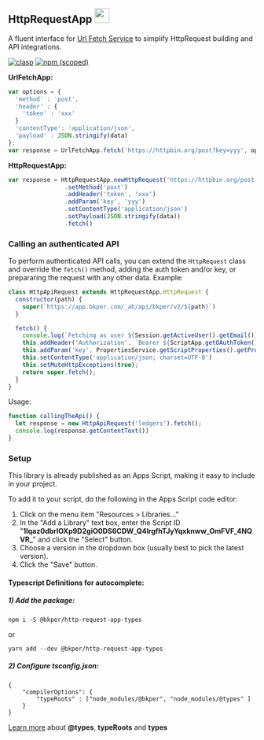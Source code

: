 
<h2 id="http-request-app">
HttpRequestApp
<a href='https://script.google.com/a/bkper.com/d/1Iqaz0dbrlOXp9D2giO0DS6CDW_Q4IrgfhTJyYqxknww_OmFVF_4NQVR_/edit'>
  <img height="30" width="30" src="https://bkper.com/docs/images/google-apps-script.svg"/>
</a>
</h2>

A fluent interface for [Url Fetch Service](https://developers.google.com/apps-script/reference/url-fetch) to simplify HttpRequest building and API integrations.

[![clasp](https://img.shields.io/badge/built%20with-clasp-4285f4.svg)](https://github.com/google/clasp)
[![npm (scoped)](https://img.shields.io/npm/v/@bkper/http-request-app-types?color=%235889e4&label=types)](https://www.npmjs.com/package/@bkper/http-request-app-types)

**UrlFetchApp:**
```js
var options = {
  'method' : 'post',
  'header' : {
    'token' : 'xxx'
  }
  'contentType': 'application/json',
  'payload' : JSON.stringify(data)
};
var response = UrlFetchApp.fetch('https://httpbin.org/post?key=yyy', options);

```

**HttpRequestApp:**
```js
var response = HttpRequestApp.newHttpRequest('https://httpbin.org/post')
                .setMethod('post')
                .addHeader('token', 'xxx')
                .addParam('key', 'yyy')
                .setContentType('application/json')
                .setPayload(JSON.stringify(data))
                .fetch()
```

### Calling an authenticated API

To perform authenticated API calls, you can extend the ```HttpRequest``` class and override the ```fetch()``` method, adding the auth token and/or key, or prepararing the request with any other data. Example:

```js
class HttpApiRequest extends HttpRequestApp.HttpRequest {
  constructor(path) {
    super(`https://app.bkper.com/_ah/api/bkper/v2/${path}`)
  }

  fetch() {
    console.log(`Fetching as user ${Session.getActiveUser().getEmail()}`);
    this.addHeader('Authorization', `Bearer ${ScriptApp.getOAuthToken()}`);
    this.addParam('key', PropertiesService.getScriptProperties().getProperty('API_KEY'));
    this.setContentType('application/json; charset=UTF-8')
    this.setMuteHttpExceptions(true);
    return super.fetch();
  }  
}

```
Usage:
```js
function callingTheApi() {
  let response = new HttpApiRequest('ledgers').fetch();
  console.log(response.getContentText())
}
```



<h3 id="bkper-app-setup">Setup</h3>

This library is already published as an Apps Script, making it easy to include in your project. 

To add it to your script, do the following in the Apps Script code editor:

1. Click on the menu item "Resources > Libraries..."
2. In the "Add a Library" text box, enter the Script ID "**1Iqaz0dbrlOXp9D2giO0DS6CDW_Q4IrgfhTJyYqxknww_OmFVF_4NQVR_**" and click the "Select" button.
3. Choose a version in the dropdown box (usually best to pick the latest version).
4. Click the "Save" button.


#### Typescript Definitions for autocomplete:

##### 1) Add the package:

```
npm i -S @bkper/http-request-app-types
```
or
```
yarn add --dev @bkper/http-request-app-types
```

##### 2) Configure tsconfig.json:

```
{
    "compilerOptions": {
        "typeRoots" : ["node_modules/@bkper", "node_modules/@types" ]
    }
}
```

[Learn more](https://www.typescriptlang.org/docs/handbook/tsconfig-json.html#types-typeroots-and-types) about **@types**, **typeRoots** and **types**